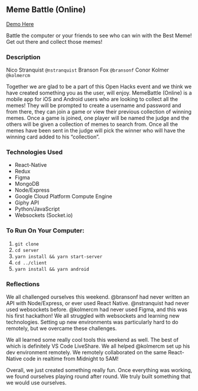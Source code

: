 ## Meme Battle (Online)
[Demo Here](https://www.youtube.com/watch?v=CrfoU5KwfXE)

Battle the computer or your friends to see who can win with the Best Meme! Get out there and collect those memes!
  
### Description

Nico Stranquist `@nstranquist`
Branson Fox `@bransonf`
Conor Kolmer `@kolmercm`

Together we are glad to be a part of this Open Hacks event and we think we have created something you as the user, will enjoy. MemeBattle (Online) is a mobile app for iOS and Android users who are looking to collect all the memes! They will be prompted to create a username and password and from there, they can join a game or view their previous collection of winning memes. Once a game is joined, one player will be named the judge and the others will be given a collection of memes to search from. Once all the memes have been sent in the judge will pick the winner who will have the winning card added to his “collection”.

### Technologies Used

- React-Native
- Redux
- Figma
- MongoDB
- Node/Express
- Google Cloud Platform Compute Engine
- Giphy API
- Python/JavaScript
- Websockets (Socket.io)

### To Run On Your Computer:

1. `git clone`
2. `cd server`
3. `yarn install && yarn start-server`
4. `cd ../client`
5. `yarn install && yarn android`

### Reflections
We all challenged ourselves this weekend.
@bransonf had never written an API with Node/Express, or ever used React Native.
@nstranquist had never used websockets before.
@kolmercm had never used Figma, and this was his first hackathon!
We all struggled with websockets and learning new technologies. Setting up new environments was particularly hard to do remotely, but we overcame these challenges.

We all learned some really cool tools this weekend as well. The best of which is definitely VS Code LiveShare.
We all helped @kolmercm set up his dev environment remotely.
We remotely collaborated on the same React-Native code in realtime from Midnight to 5AM!

Overall, we just created something really fun. Once everything was working, we found ourselves playing round after round. We truly built something that we would use ourselves.

